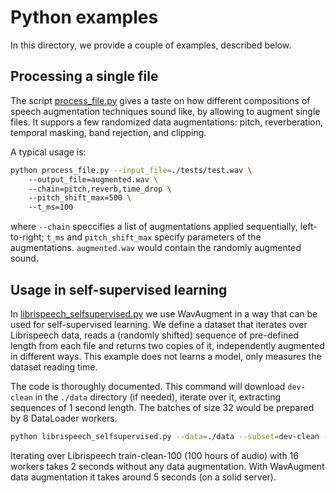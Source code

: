 # Python examples 

In this directory, we provide a couple of examples, described below.

## Processing a single file

The script [process_file.py](./process_file.py) gives a taste on how different compositions of speech augmentation techniques sound like, by allowing to augment single files.  It suppors a few randomized data augmentations: pitch, reverberation, temporal masking, band rejection, and clipping.

A typical usage is:
```bash
python process_file.py --input_file=./tests/test.wav \ 
    --output_file=augmented.wav \ 
    --chain=pitch,reverb,time_drop \ 
    --pitch_shift_max=500 \ 
    --t_ms=100
```
where `--chain` speccifies a list of augmentations applied sequentially, left-to-right; `t_ms` and `pitch_shift_max` specify parameters of the augmentations. `augmented.wav` would contain the randomly augmented sound.


## Usage in self-supervised learning

In [librispeech_selfsupervised.py](./librispeech_selfsupervised.py) we use WavAugment in a way that can be used for self-supervised learning.
We define a dataset that iterates over Librispeech data, reads a (randomly shifted) sequence of pre-defined length from each file 
and returns two copies of it, independently augmented in different ways. This example does not learns a model, only measures the dataset reading time.

The code is thoroughly documented. This command will download `dev-clean` in the `./data` directory (if needed), iterate over it,
extracting sequences of 1 second length. The batches of size 32 would be prepared by 8 DataLoader workers.

```bash
python librispeech_selfsupervised.py --data=./data --subset=dev-clean --sequence_length_seconds=1 --n_workers=8 --download --batch_size=8
```

Iterating over Librispeech train-clean-100 (100 hours of audio) with 16 workers takes 2 seconds without any data augmentation. 
With WavAugment data augmentation it takes around 5 seconds (on a solid server).
